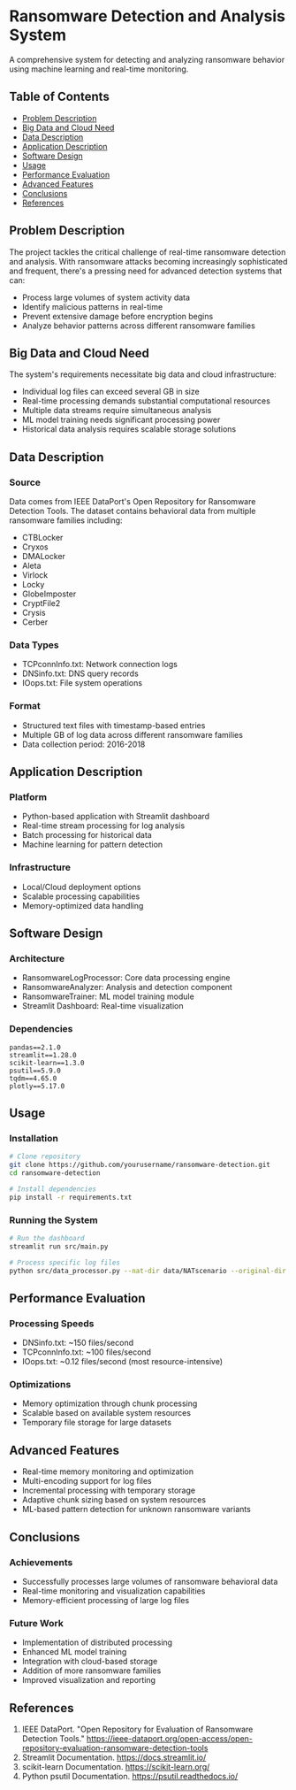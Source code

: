 # Ransomware Detection and Analysis System

A comprehensive system for detecting and analyzing ransomware behavior using machine learning and real-time monitoring.

## Table of Contents
- [Problem Description](#problem-description)
- [Big Data and Cloud Need](#big-data-and-cloud-need)
- [Data Description](#data-description)
- [Application Description](#application-description)
- [Software Design](#software-design)
- [Usage](#usage)
- [Performance Evaluation](#performance-evaluation)
- [Advanced Features](#advanced-features)
- [Conclusions](#conclusions)
- [References](#references)

## Problem Description

The project tackles the critical challenge of real-time ransomware detection and analysis. With ransomware attacks becoming increasingly sophisticated and frequent, there's a pressing need for advanced detection systems that can:
* Process large volumes of system activity data
* Identify malicious patterns in real-time
* Prevent extensive damage before encryption begins
* Analyze behavior patterns across different ransomware families

## Big Data and Cloud Need

The system's requirements necessitate big data and cloud infrastructure:
* Individual log files can exceed several GB in size
* Real-time processing demands substantial computational resources
* Multiple data streams require simultaneous analysis
* ML model training needs significant processing power
* Historical data analysis requires scalable storage solutions

## Data Description

### Source
Data comes from IEEE DataPort's Open Repository for Ransomware Detection Tools. The dataset contains behavioral data from multiple ransomware families including:
* CTBLocker
* Cryxos
* DMALocker
* Aleta
* Virlock
* Locky
* GlobeImposter
* CryptFile2
* Crysis
* Cerber

### Data Types
* TCPconnInfo.txt: Network connection logs
* DNSinfo.txt: DNS query records
* IOops.txt: File system operations

### Format
* Structured text files with timestamp-based entries
* Multiple GB of log data across different ransomware families
* Data collection period: 2016-2018

## Application Description

### Platform
* Python-based application with Streamlit dashboard
* Real-time stream processing for log analysis
* Batch processing for historical data
* Machine learning for pattern detection

### Infrastructure
* Local/Cloud deployment options
* Scalable processing capabilities
* Memory-optimized data handling

## Software Design

### Architecture
* RansomwareLogProcessor: Core data processing engine
* RansomwareAnalyzer: Analysis and detection component
* RansomwareTrainer: ML model training module
* Streamlit Dashboard: Real-time visualization

### Dependencies
```
pandas==2.1.0
streamlit==1.28.0
scikit-learn==1.3.0
psutil==5.9.0
tqdm==4.65.0
plotly==5.17.0
```

## Usage

### Installation
```bash
# Clone repository
git clone https://github.com/yourusername/ransomware-detection.git
cd ransomware-detection

# Install dependencies
pip install -r requirements.txt
```

### Running the System
```bash
# Run the dashboard
streamlit run src/main.py

# Process specific log files
python src/data_processor.py --nat-dir data/NATscenario --original-dir data/originalScenario
```

## Performance Evaluation

### Processing Speeds
* DNSinfo.txt: ~150 files/second
* TCPconnInfo.txt: ~100 files/second
* IOops.txt: ~0.12 files/second (most resource-intensive)

### Optimizations
* Memory optimization through chunk processing
* Scalable based on available system resources
* Temporary file storage for large datasets

## Advanced Features

* Real-time memory monitoring and optimization
* Multi-encoding support for log files
* Incremental processing with temporary storage
* Adaptive chunk sizing based on system resources
* ML-based pattern detection for unknown ransomware variants

## Conclusions

### Achievements
* Successfully processes large volumes of ransomware behavioral data
* Real-time monitoring and visualization capabilities
* Memory-efficient processing of large log files

### Future Work
* Implementation of distributed processing
* Enhanced ML model training
* Integration with cloud-based storage
* Addition of more ransomware families
* Improved visualization and reporting

## References

1. IEEE DataPort. "Open Repository for Evaluation of Ransomware Detection Tools." https://ieee-dataport.org/open-access/open-repository-evaluation-ransomware-detection-tools
2. Streamlit Documentation. https://docs.streamlit.io/
3. scikit-learn Documentation. https://scikit-learn.org/
4. Python psutil Documentation. https://psutil.readthedocs.io/
